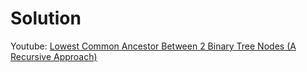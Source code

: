 # Solution

Youtube: [Lowest Common Ancestor Between 2 Binary Tree Nodes (A Recursive Approach)](https://www.youtube.com/watch?v=py3R23aAPCA)
